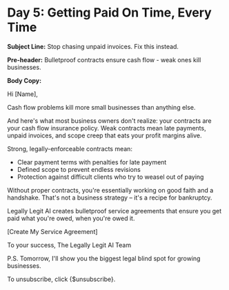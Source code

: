 # Day 5: Getting Paid On Time, Every Time

**Subject Line:** Stop chasing unpaid invoices. Fix this instead.

**Pre-header:** Bulletproof contracts ensure cash flow - weak ones kill businesses.

**Body Copy:**

Hi [Name],

Cash flow problems kill more small businesses than anything else.

And here's what most business owners don't realize: your contracts are your cash flow insurance policy. Weak contracts mean late payments, unpaid invoices, and scope creep that eats your profit margins alive.

Strong, legally-enforceable contracts mean:
- Clear payment terms with penalties for late payment
- Defined scope to prevent endless revisions
- Protection against difficult clients who try to weasel out of paying

Without proper contracts, you're essentially working on good faith and a handshake. That's not a business strategy – it's a recipe for bankruptcy.

Legally Legit AI creates bulletproof service agreements that ensure you get paid what you're owed, when you're owed it.

[Create My Service Agreement]

To your success,
The Legally Legit AI Team

P.S. Tomorrow, I'll show you the biggest legal blind spot for growing businesses.

To unsubscribe, click {$unsubscribe}.
